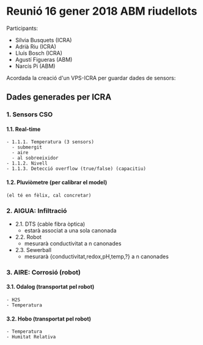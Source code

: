 # Reunió 16 gener 2018 ABM riudellots

Participants:
- Sílvia Busquets (ICRA)
- Adrià Riu (ICRA)
- Lluís Bosch (ICRA)
- Agustí Figueras (ABM)
- Narcís Pi (ABM)

Acordada la creació d'un VPS-ICRA per guardar dades de sensors:

## Dades generades per ICRA

### 1. Sensors CSO
  #### 1.1. Real-time
    - 1.1.1. Temperatura (3 sensors)
      - submergit
      - aire
      - al sobreeixidor
    - 1.1.2. Nivell
    - 1.1.3. Detecció overflow (true/false) (capacitiu)
  #### 1.2. Pluviòmetre (per calibrar el model)
    (el té en fèlix, cal concretar)

### 2. AIGUA: Infiltració
  - 2.1. DTS (cable fibra òptica)
    - estarà associat a una sola canonada
  - 2.2. Robot
    - mesurarà conductivitat a n canonades
  - 2.3. Sewerball
    - mesurarà {conductivitat,redox,pH,temp,?} a n canonades

### 3. AIRE: Corrosió (robot)
  #### 3.1. Odalog (transportat pel robot)
    - H2S
    - Temperatura
  #### 3.2. Hobo (transportat pel robot)
    - Temperatura
    - Humitat Relativa

